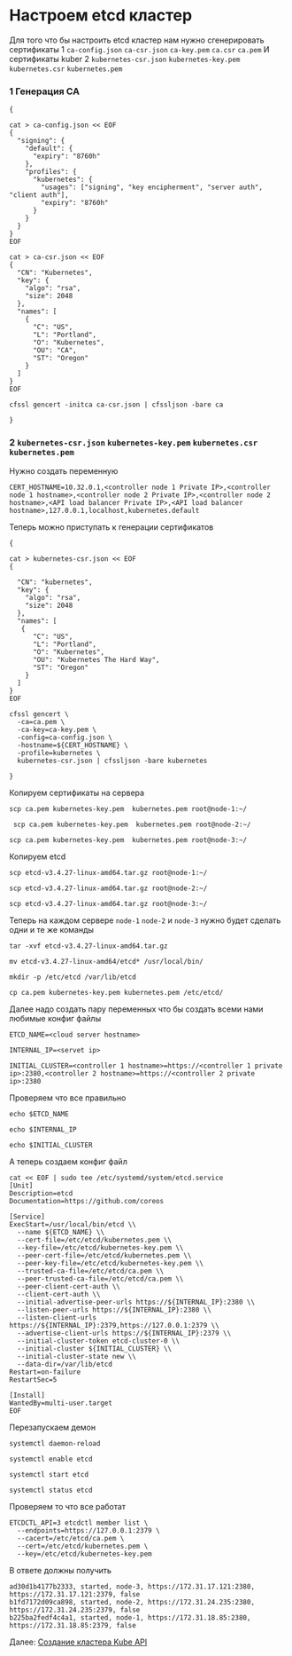 # Настроем etcd кластер
Для того что бы настроить etcd кластер нам нужно сгенерировать сертификаты
1 `ca-config.json`  `ca-csr.json`  `ca-key.pem`  `ca.csr`  `ca.pem`
И сертификаты kuber
2 `kubernetes-csr.json`  `kubernetes-key.pem`  `kubernetes.csr`  `kubernetes.pem`
### 1 Генерация CA
~~~
{

cat > ca-config.json << EOF
{
  "signing": {
    "default": {
      "expiry": "8760h"
    },
    "profiles": {
      "kubernetes": {
        "usages": ["signing", "key encipherment", "server auth", "client auth"],
        "expiry": "8760h"
      }
    }
  }
}
EOF

cat > ca-csr.json << EOF
{
  "CN": "Kubernetes",
  "key": {
    "algo": "rsa",
    "size": 2048
  },
  "names": [
    {
      "C": "US",
      "L": "Portland",
      "O": "Kubernetes",
      "OU": "CA",
      "ST": "Oregon"
    }
  ]
}
EOF

cfssl gencert -initca ca-csr.json | cfssljson -bare ca

}
~~~

### 2 `kubernetes-csr.json`  `kubernetes-key.pem`  `kubernetes.csr`  `kubernetes.pem`
Нужно создать переменную
~~~
CERT_HOSTNAME=10.32.0.1,<controller node 1 Private IP>,<controller node 1 hostname>,<controller node 2 Private IP>,<controller node 2 hostname>,<API load balancer Private IP>,<API load balancer hostname>,127.0.0.1,localhost,kubernetes.default
~~~
Теперь можно приступать к генерации сертификатов
~~~
{

cat > kubernetes-csr.json << EOF
{

  "CN": "kubernetes",
  "key": {
    "algo": "rsa",
    "size": 2048
  },
  "names": [
   {
      "C": "US",
      "L": "Portland",
      "O": "Kubernetes",
      "OU": "Kubernetes The Hard Way",
      "ST": "Oregon"
    }
  ]
}
EOF

cfssl gencert \
  -ca=ca.pem \
  -ca-key=ca-key.pem \
  -config=ca-config.json \
  -hostname=${CERT_HOSTNAME} \
  -profile=kubernetes \
  kubernetes-csr.json | cfssljson -bare kubernetes

}
~~~
Копируем сертификаты на сервера
~~~
scp ca.pem kubernetes-key.pem  kubernetes.pem root@node-1:~/
~~~
~~~
 scp ca.pem kubernetes-key.pem  kubernetes.pem root@node-2:~/
~~~
~~~
scp ca.pem kubernetes-key.pem  kubernetes.pem root@node-3:~/
~~~
Копируем etcd
~~~
scp etcd-v3.4.27-linux-amd64.tar.gz root@node-1:~/
~~~
~~~
scp etcd-v3.4.27-linux-amd64.tar.gz root@node-2:~/
~~~
~~~
scp etcd-v3.4.27-linux-amd64.tar.gz root@node-3:~/
~~~
Теперь на каждом сервере `node-1` `node-2` и `node-3` нужно будет сделать одни и те же команды
~~~
tar -xvf etcd-v3.4.27-linux-amd64.tar.gz
~~~
~~~
mv etcd-v3.4.27-linux-amd64/etcd* /usr/local/bin/
~~~
~~~
mkdir -p /etc/etcd /var/lib/etcd
~~~
~~~
cp ca.pem kubernetes-key.pem kubernetes.pem /etc/etcd/
~~~
Далее надо создать пару переменных что бы создать всеми нами любимые конфиг файлы
~~~
ETCD_NAME=<cloud server hostname>
~~~
~~~
INTERNAL_IP=<servet ip>
~~~
~~~
INITIAL_CLUSTER=<controller 1 hostname>=https://<controller 1 private ip>:2380,<controller 2 hostname>=https://<controller 2 private ip>:2380
~~~
Проверяем что все правильно
~~~
echo $ETCD_NAME
~~~
~~~
echo $INTERNAL_IP
~~~
~~~
echo $INITIAL_CLUSTER
~~~
А теперь создаем конфиг файл
~~~
cat << EOF | sudo tee /etc/systemd/system/etcd.service
[Unit]
Description=etcd
Documentation=https://github.com/coreos

[Service]
ExecStart=/usr/local/bin/etcd \\
  --name ${ETCD_NAME} \\
  --cert-file=/etc/etcd/kubernetes.pem \\
  --key-file=/etc/etcd/kubernetes-key.pem \\
  --peer-cert-file=/etc/etcd/kubernetes.pem \\
  --peer-key-file=/etc/etcd/kubernetes-key.pem \\
  --trusted-ca-file=/etc/etcd/ca.pem \\
  --peer-trusted-ca-file=/etc/etcd/ca.pem \\
  --peer-client-cert-auth \\
  --client-cert-auth \\
  --initial-advertise-peer-urls https://${INTERNAL_IP}:2380 \\
  --listen-peer-urls https://${INTERNAL_IP}:2380 \\
  --listen-client-urls https://${INTERNAL_IP}:2379,https://127.0.0.1:2379 \\
  --advertise-client-urls https://${INTERNAL_IP}:2379 \\
  --initial-cluster-token etcd-cluster-0 \\
  --initial-cluster ${INITIAL_CLUSTER} \\
  --initial-cluster-state new \\
  --data-dir=/var/lib/etcd
Restart=on-failure
RestartSec=5

[Install]
WantedBy=multi-user.target
EOF
~~~
Перезапускаем демон
~~~
systemctl daemon-reload
~~~
~~~
systemctl enable etcd
~~~
~~~
systemctl start etcd
~~~
~~~
systemctl status etcd
~~~
Проверяем то что все работат 
~~~
ETCDCTL_API=3 etcdctl member list \
  --endpoints=https://127.0.0.1:2379 \
  --cacert=/etc/etcd/ca.pem \
  --cert=/etc/etcd/kubernetes.pem \
  --key=/etc/etcd/kubernetes-key.pem
~~~
В ответе должны получить
~~~
ad30d1b4177b2333, started, node-3, https://172.31.17.121:2380, https://172.31.17.121:2379, false
b1fd7172d09ca898, started, node-2, https://172.31.24.235:2380, https://172.31.24.235:2379, false
b225ba2fedf4c4a1, started, node-1, https://172.31.18.85:2380, https://172.31.18.85:2379, false
~~~
Далее: [Создание кластера Kube API](05-kube-apiserver.md)
